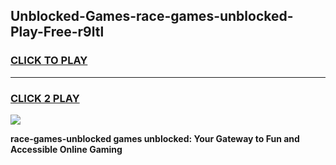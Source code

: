 
## Unblocked-Games-race-games-unblocked-Play-Free-r9ltl
<h3>
<a href="https://premium76.site?title=race-games-unblocked&ref=09A">CLICK TO PLAY</a></h3>
<hr>

<h3>
<a href="https://premium76.site?title=race-games-unblocked&ref=09A">CLICK 2 PLAY</a>
  
</h3>

<a href="https://premium76.site?title=race-games-unblocked&ref=09A"><img src="https://clearcache.store/games.png"></a>


**race-games-unblocked games unblocked: Your Gateway to Fun and Accessible Online Gaming**
